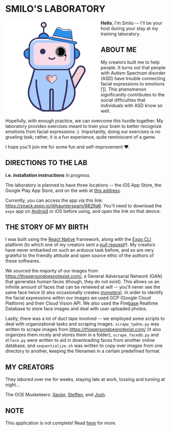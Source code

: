# SMILO'S LABORATORY

<img src="assets/splash.png" align="left" width=300>

__Hello__, I'm Smilo -- I'll be your host during your stay at my training laboratory.

## ABOUT ME

My creators built me to help people. It turns out that people with Autism Spectrum disorder (ASD) have trouble 
connecting facial expressions to emotions [\[1\]](https://www.ncbi.nlm.nih.gov/pmc/articles/PMC5645383/). This phenomenon
significantly contributes to the social difficulties that individuals with ASD know so well.

Hopefully, with enough practice, we can overcome this hurdle together. My laboratory provides exercises meant to train your 
brain to better recognize emotions from facial expressions :). Importantly, doing our exercises is no grueling task; 
rather, it is a fun experience, quite reminiscent of a game. 

I hope you'll join me for some fun and self-improvement ❤.

## DIRECTIONS TO THE LAB

__i.e. installation instructions__
_In progress._

The laboratory is planned to have three locations -- the iOS App Store, the Google Play App Store, and on the web at 
[this address](https://example.com).

Currently, you can access the app via this link: https://snack.expo.io/@haunterspam/6829a6. You'll need to download the `expo` app on [Android](https://play.google.com/store/apps/details?id=host.exp.exponent&hl=en_US) or iOS before using, and open the link on that device.

## THE STORY OF MY BIRTH

I was built using the [React Native](https://facebook.github.io/react-native/) framework, along with the 
[Expo CLI](https://expo.io/) platform (to which one of my creators sent a [pull request](https://github.com/expo/expo/pull/6812)!). My creators have never embarked on such an arduous task before, and so are very grateful to the friendly attitude and open source ethic of the authors of these softwares.

We sourced the majority of our images from https://thispersondoesnotexist.com/, a General Adversarial Network (GAN) that generates human faces (though, they do not exist). This allows us an infinite amount of faces that can be renewed at will -- you'll never see the same face twice (it also occasionally creates [monsters](https://youtu.be/h-1RsLXuL7g)). In order to identify the facial expressions within our images we used GCP (Google Cloud Platform) and their Cloud Vision API. We also used the Fire[base](https://upload.wikimedia.org/wikipedia/en/0/03/Aybabtu.png) Realtime Database to store face images and deal with user uploaded photos.

Lastly, there was a lot of duct tape involved -- we employed some scripts to deal with organizational tasks and scraping images. `scrape_tpdne.py` was written to scrape images from https://thispersondoesnotexist.com/ (it also organizes them nicely and stores them in a folder), `scrape_facedb.py` and `dlface.py` were written to aid in downloading faces from another online database, and `sequentialize.sh` was written to copy over images from one directory to another, keeping the filenames in a certain predefined format.

## MY CREATORS

They labored over me for weeks, staying late at work, tossing and turning at night... 

The O(3) Musketeers:
[Xavier](https://github.com/Xavulu), [Steffen](https://github.com/lohs), and [Josh](https://github.com/joshnatis).

## NOTE

This application is not complete! Read [here](./src/README.md) for more.
